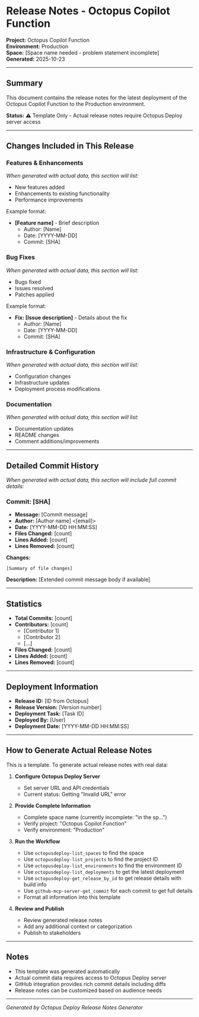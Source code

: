 # Release Notes - Octopus Copilot Function

**Project:** Octopus Copilot Function  
**Environment:** Production  
**Space:** [Space name needed - problem statement incomplete]  
**Generated:** 2025-10-23

---

## Summary

This document contains the release notes for the latest deployment of the Octopus Copilot Function to the Production environment.

**Status:** ⚠️ Template Only - Actual release notes require Octopus Deploy server access

---

## Changes Included in This Release

### Features & Enhancements

*When generated with actual data, this section will list:*
- New features added
- Enhancements to existing functionality
- Performance improvements

Example format:
- **[Feature name]** - Brief description
  - Author: [Name]
  - Date: [YYYY-MM-DD]
  - Commit: [SHA]

### Bug Fixes

*When generated with actual data, this section will list:*
- Bugs fixed
- Issues resolved
- Patches applied

Example format:
- **Fix: [Issue description]** - Details about the fix
  - Author: [Name]
  - Date: [YYYY-MM-DD]
  - Commit: [SHA]

### Infrastructure & Configuration

*When generated with actual data, this section will list:*
- Configuration changes
- Infrastructure updates
- Deployment process modifications

### Documentation

*When generated with actual data, this section will list:*
- Documentation updates
- README changes
- Comment additions/improvements

---

## Detailed Commit History

*When generated with actual data, this section will include full commit details:*

### Commit: [SHA]
- **Message:** [Commit message]
- **Author:** [Author name] <[email]>
- **Date:** [YYYY-MM-DD HH:MM:SS]
- **Files Changed:** [count]
- **Lines Added:** [count]
- **Lines Removed:** [count]

**Changes:**
```
[Summary of file changes]
```

**Description:**
[Extended commit message body if available]

---

## Statistics

- **Total Commits:** [count]
- **Contributors:** [count]
  - [Contributor 1]
  - [Contributor 2]
  - [...]
- **Files Changed:** [count]
- **Lines Added:** [count]
- **Lines Removed:** [count]

---

## Deployment Information

- **Release ID:** [ID from Octopus]
- **Release Version:** [Version number]
- **Deployment Task:** [Task ID]
- **Deployed By:** [User]
- **Deployment Date:** [YYYY-MM-DD HH:MM:SS]

---

## How to Generate Actual Release Notes

This is a template. To generate actual release notes with real data:

1. **Configure Octopus Deploy Server**
   - Set server URL and API credentials
   - Current status: Getting "Invalid URL" error

2. **Provide Complete Information**
   - Complete space name (currently incomplete: "in the sp...")
   - Verify project: "Octopus Copilot Function"
   - Verify environment: "Production"

3. **Run the Workflow**
   - Use `octopusdeploy-list_spaces` to find the space
   - Use `octopusdeploy-list_projects` to find the project ID
   - Use `octopusdeploy-list_environments` to find the environment ID
   - Use `octopusdeploy-list_deployments` to get the latest deployment
   - Use `octopusdeploy-get_release_by_id` to get release details with build info
   - Use `github-mcp-server-get_commit` for each commit to get full details
   - Format all information into this template

4. **Review and Publish**
   - Review generated release notes
   - Add any additional context or categorization
   - Publish to stakeholders

---

## Notes

- This template was generated automatically
- Actual commit data requires access to Octopus Deploy server
- GitHub integration provides rich commit details including diffs
- Release notes can be customized based on audience needs

---

*Generated by Octopus Deploy Release Notes Generator*
